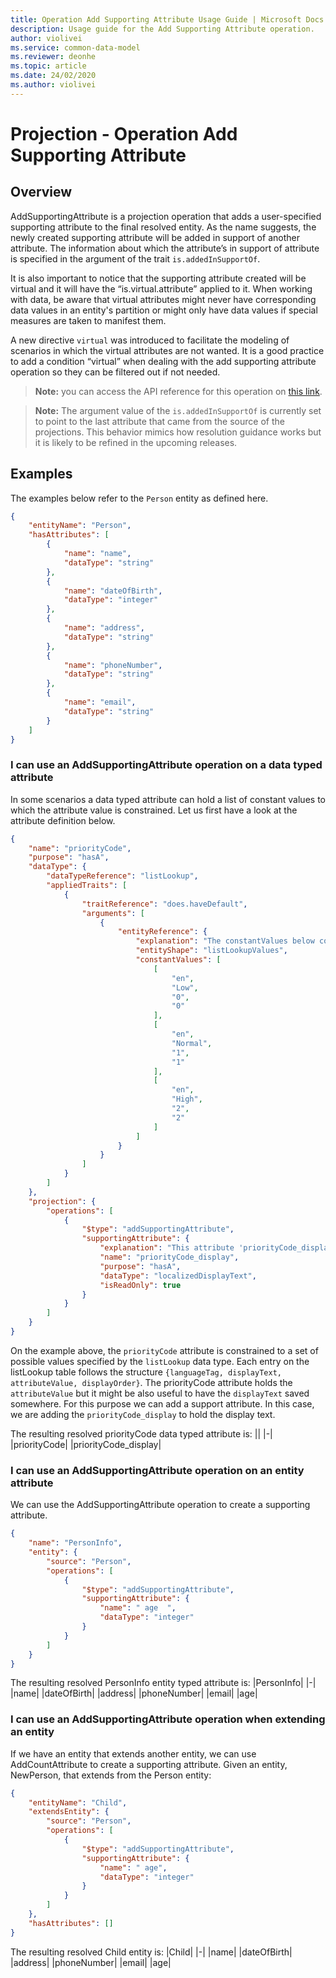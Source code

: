```yaml
---
title: Operation Add Supporting Attribute Usage Guide | Microsoft Docs
description: Usage guide for the Add Supporting Attribute operation.
author: violivei
ms.service: common-data-model
ms.reviewer: deonhe 
ms.topic: article
ms.date: 24/02/2020
ms.author: violivei
---
```


# Projection - Operation Add Supporting Attribute

## Overview

AddSupportingAttribute is a projection operation that adds a user-specified supporting attribute to the final resolved entity. As the name suggests, the newly created supporting attribute will be added in support of another attribute. The information about which the attribute’s in support of attribute is specified in the argument of the trait `is.addedInSupportOf`.

It is also important to notice that the supporting attribute created will be virtual and it will have the “is.virtual.attribute” applied to it. When working with data, be aware that virtual attributes might never have corresponding data values in an entity's partition or might only have data values if special measures are taken to manifest them.

A new directive `virtual` was introduced to facilitate the modeling of scenarios in which the virtual attributes are not wanted. It is a good practice to add a condition “virtual” when dealing with the add supporting attribute operation so they can be filtered out if not needed.

> **__Note:__** you can access the API reference for this operation on [this link](../../1.0om/api-reference/cdm/projections/addsupportingattribute.md).

> **__Note:__** The argument value of the `is.addedInSupportOf` is currently set to point to the last attribute that came from the source of the projections. This behavior mimics how resolution guidance works but it is likely to be refined in the upcoming releases.

## Examples

The examples below refer to the `Person` entity as defined here.

```json
{
    "entityName": "Person",
    "hasAttributes": [
        {
            "name": "name",
            "dataType": "string"
        },
        {
            "name": "dateOfBirth",
            "dataType": "integer"
        },
        {
            "name": "address",
            "dataType": "string"
        },
        {
            "name": "phoneNumber",
            "dataType": "string"
        },
        {
            "name": "email",
            "dataType": "string"
        }
    ]
}
```

### I can use an AddSupportingAttribute operation on a data typed attribute

In some scenarios a data typed attribute can hold a list of constant values to which the attribute value is constrained. Let us first have a look at the attribute definition below.

```json
{
    "name": "priorityCode",
    "purpose": "hasA",
    "dataType": {
        "dataTypeReference": "listLookup",
        "appliedTraits": [
            {
                "traitReference": "does.haveDefault",
                "arguments": [
                    {
                        "entityReference": {
                            "explanation": "The constantValues below correspond to the attributes of the 'listLookupValues' entityShape which are: {languageTag, displayText, attributeValue, displayOrder}",
                            "entityShape": "listLookupValues",
                            "constantValues": [
                                [
                                    "en",
                                    "Low",
                                    "0",
                                    "0"
                                ],
                                [
                                    "en",
                                    "Normal",
                                    "1",
                                    "1"
                                ],
                                [
                                    "en",
                                    "High",
                                    "2",
                                    "2"
                                ]
                            ]
                        }
                    }
                ]
            }
        ]
    },
    "projection": {
        "operations": [
            {
                "$type": "addSupportingAttribute",
                "supportingAttribute": {
                    "explanation": "This attribute 'priorityCode_display' is added to the entity to provide the localized display text for the value of the listLookup attribute 'priorityCode'",
                    "name": "priorityCode_display",
                    "purpose": "hasA",
                    "dataType": "localizedDisplayText",
                    "isReadOnly": true
                }
            }
        ]
    }
}
```

On the example above, the `priorityCode` attribute is constrained to a set of possible values specified by the `listLookup` data type. Each entry on the listLookup table follows the structure `{languageTag, displayText, attributeValue, displayOrder}`. The priorityCode attribute holds the `attributeValue` but it might be also useful to have the `displayText` saved somewhere. For this purpose we can add a support attribute. In this case, we are adding the `priorityCode_display` to hold the display text. 

The resulting resolved priorityCode data typed attribute is:
||
|-|
|priorityCode|
|priorityCode_display|

### I can use an AddSupportingAttribute operation on an entity attribute

We can use the AddSupportingAttribute operation to create a supporting attribute.

```json
{
    "name": "PersonInfo",
    "entity": {
        "source": "Person",
        "operations": [
            {
                "$type": "addSupportingAttribute",
                "supportingAttribute": {
                    "name": " age  ",
                    "dataType": "integer"
                }
            }
        ]
    }
}
```

The resulting resolved PersonInfo entity typed attribute is:
|PersonInfo|
|-|
|name|
|dateOfBirth|
|address|
|phoneNumber|
|email|
|age|

### I can use an AddSupportingAttribute operation when extending an entity

If we have an entity that extends another entity, we can use AddCountAttribute to create a supporting attribute.
Given an entity, NewPerson, that extends from the Person entity:

```json
{
    "entityName": "Child",
    "extendsEntity": {
        "source": "Person",
        "operations": [
            {
                "$type": "addSupportingAttribute",
                "supportingAttribute": {
                    "name": " age",
                    "dataType": "integer"
                }
            }
        ]
    },
    "hasAttributes": []
}
```

The resulting resolved Child entity is:
|Child|
|-|
|name|
|dateOfBirth|
|address|
|phoneNumber|
|email|
|age|
